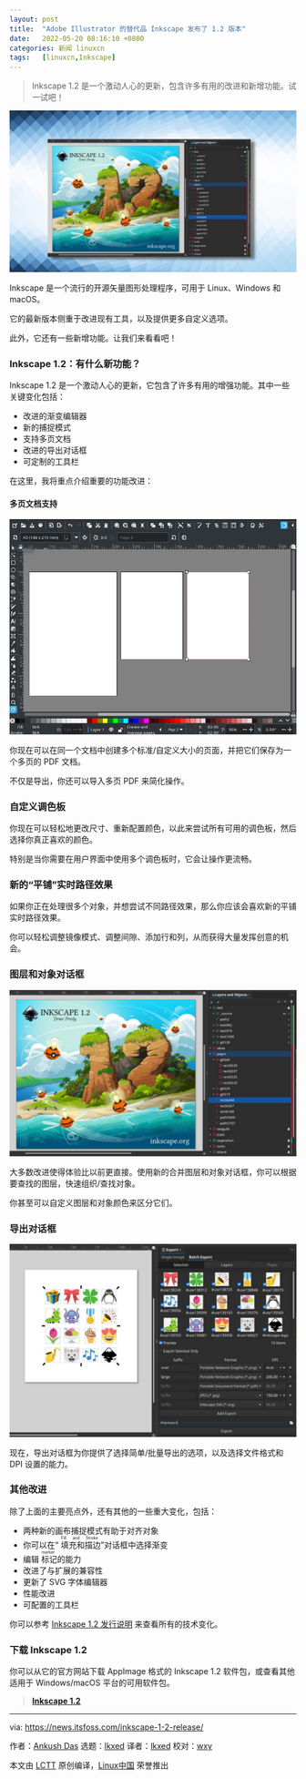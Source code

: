```yaml
---
layout: post
title:	"Adobe Illustrator 的替代品 Inkscape 发布了 1.2 版本"
date:	2022-05-20 08:16:10 +0800 
categories:	新闻 linuxcn 
tags:	[linuxcn,Inkscape]
---
```




> 
> Inkscape 1.2 是一个激动人心的更新，包含许多有用的改进和新增功能。试一试吧！
> 
> 
> 


![Inkscape](/Asserts/Images/album/202205/20/081610kivsaytksnlh09sa.jpg)


Inkscape 是一个流行的开源矢量图形处理程序，可用于 Linux、Windows 和 macOS。


它的最新版本侧重于改进现有工具，以及提供更多自定义选项。


此外，它还有一些新增功能。让我们来看看吧！


### Inkscape 1.2：有什么新功能？






Inkscape 1.2 是一个激动人心的更新，它包含了许多有用的增强功能。其中一些关键变化包括：


* 改进的渐变编辑器
* 新的捕捉模式
* 支持多页文档
* 改进的导出对话框
* 可定制的工具栏


在这里，我将重点介绍重要的功能改进：


#### 多页文档支持


![](/Asserts/Images/album/202205/20/081611usnsaasazmeevvq6.jpg)


你现在可以在同一个文档中创建多个标准/自定义大小的页面，并把它们保存为一个多页的 PDF 文档。


不仅是导出，你还可以导入多页 PDF 来简化操作。


### 自定义调色板


你现在可以轻松地更改尺寸、重新配置颜色，以此来尝试所有可用的调色板，然后选择你真正喜欢的颜色。


特别是当你需要在用户界面中使用多个调色板时，它会让操作更流畅。


### 新的“平铺”实时路径效果


如果你正在处理很多个对象，并想尝试不同路径效果，那么你应该会喜欢新的平铺实时路径效果。


你可以轻松调整镜像模式、调整间隙、添加行和列，从而获得大量发挥创意的机会。


### 图层和对象对话框


![](/Asserts/Images/album/202205/20/081611dekcyi0vfea897hl.jpg)


大多数改进使得体验比以前更直接。使用新的合并图层和对象对话框，你可以根据要查找的图层，快速组织/查找对象。


你甚至可以自定义图层和对象颜色来区分它们。


### 导出对话框


![](/Asserts/Images/album/202205/20/081611j1lqv8eelmvggvff.jpg)


现在，导出对话框为你提供了选择简单/批量导出的选项，以及选择文件格式和 DPI 设置的能力。


### 其他改进


除了上面的主要亮点外，还有其他的一些重大变化，包括：


* 两种新的画布捕捉模式有助于对齐对象
* 你可以在“<ruby> 填充和描边 <rt>  Fill and Stroke </rt></ruby>”对话框中选择渐变
* 编辑<ruby> 标记 <rt>  marker </rt></ruby>的能力
* 改进了与扩展的兼容性
* 更新了 SVG 字体编辑器
* 性能改进
* 可配置的工具栏


你可以参考 [Inkscape 1.2 发行说明](https://media.inkscape.org/media/doc/release_notes/1.2/Inkscape_1.2.html) 来查看所有的技术变化。


### 下载 Inkscape 1.2


你可以从它的官方网站下载 AppImage 格式的 Inkscape 1.2 软件包，或查看其他适用于 Windows/macOS 平台的可用软件包。



> 
> **[Inkscape 1.2](https://inkscape.org/release/inkscape-1.2/)**
> 
> 
> 




---


via: <https://news.itsfoss.com/inkscape-1-2-release/>


作者：[Ankush Das](https://news.itsfoss.com/author/ankush/) 选题：[lkxed](https://github.com/lkxed) 译者：[lkxed](https://github.com/lkxed) 校对：[wxy](https://github.com/wxy)


本文由 [LCTT](https://github.com/LCTT/TranslateProject) 原创编译，[Linux中国](https://linux.cn/) 荣誉推出
